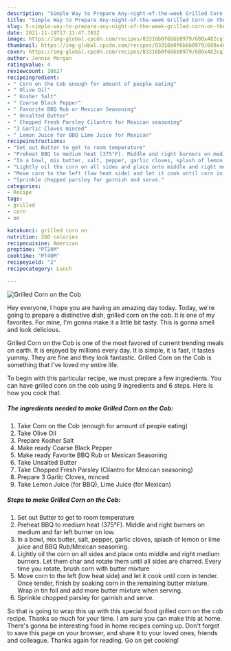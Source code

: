 ```yaml
---
description: "Simple Way to Prepare Any-night-of-the-week Grilled Corn on the Cob"
title: "Simple Way to Prepare Any-night-of-the-week Grilled Corn on the Cob"
slug: 5-simple-way-to-prepare-any-night-of-the-week-grilled-corn-on-the-cob
date: 2021-11-19T17:11:47.783Z
image: https://img-global.cpcdn.com/recipes/83316b0f6b6b0979/680x482cq70/grilled-corn-on-the-cob-recipe-main-photo.jpg
thumbnail: https://img-global.cpcdn.com/recipes/83316b0f6b6b0979/680x482cq70/grilled-corn-on-the-cob-recipe-main-photo.jpg
cover: https://img-global.cpcdn.com/recipes/83316b0f6b6b0979/680x482cq70/grilled-corn-on-the-cob-recipe-main-photo.jpg
author: Jennie Morgan
ratingvalue: 4
reviewcount: 10627
recipeingredient:
- " Corn on the Cob enough for amount of people eating"
- " Olive Oil"
- " Kosher Salt"
- " Coarse Black Pepper"
- " Favorite BBQ Rub or Mexican Seasoning"
- " Unsalted Butter"
- " Chopped Fresh Parsley Cilantro for Mexican seasoning"
- "3 Garlic Cloves minced"
- " Lemon Juice for BBQ Lime Juice for Mexican"
recipeinstructions:
- "Set out Butter to get to room temperature"
- "Preheat BBQ to medium heat (375°F). Middle and right burners on medium and far left burner on low."
- "In a bowl, mix butter, salt, pepper, garlic cloves, splash of lemon or lime juice and BBQ Rub/Mexican seasoning."
- "Lightly oil the corn on all sides and place onto middle and right medium burners. Let them char and rotate them until all sides are charred. Every time you rotate, brush corn with butter mixture"
- "Move corn to the left (low heat side) and let it cook until corn in tender. Once tender, finish by soaking corn in the remaining butter mixture. Wrap in tin foil and add more butter mixture when serving."
- "Sprinkle chopped parsley for garnish and serve."
categories:
- Recipe
tags:
- grilled
- corn
- on

katakunci: grilled corn on 
nutrition: 260 calories
recipecuisine: American
preptime: "PT24M"
cooktime: "PT40M"
recipeyield: "2"
recipecategory: Lunch

---
```



![Grilled Corn on the Cob](https://img-global.cpcdn.com/recipes/83316b0f6b6b0979/680x482cq70/grilled-corn-on-the-cob-recipe-main-photo.jpg)

Hey everyone, I hope you are having an amazing day today. Today, we're going to prepare a distinctive dish, grilled corn on the cob. It is one of my favorites. For mine, I'm gonna make it a little bit tasty. This is gonna smell and look delicious.



Grilled Corn on the Cob is one of the most favored of current trending meals on earth. It is enjoyed by millions every day. It is simple, it is fast, it tastes yummy. They are fine and they look fantastic. Grilled Corn on the Cob is something that I've loved my entire life.


To begin with this particular recipe, we must prepare a few ingredients. You can have grilled corn on the cob using 9 ingredients and 6 steps. Here is how you cook that.

<!--inarticleads1-->

##### The ingredients needed to make Grilled Corn on the Cob:

1. Take  Corn on the Cob (enough for amount of people eating)
1. Take  Olive Oil
1. Prepare  Kosher Salt
1. Make ready  Coarse Black Pepper
1. Make ready  Favorite BBQ Rub or Mexican Seasoning
1. Take  Unsalted Butter
1. Take  Chopped Fresh Parsley (Cilantro for Mexican seasoning)
1. Prepare 3 Garlic Cloves, minced
1. Take  Lemon Juice (for BBQ), Lime Juice (for Mexican)




<!--inarticleads2-->

##### Steps to make Grilled Corn on the Cob:

1. Set out Butter to get to room temperature
1. Preheat BBQ to medium heat (375°F). Middle and right burners on medium and far left burner on low.
1. In a bowl, mix butter, salt, pepper, garlic cloves, splash of lemon or lime juice and BBQ Rub/Mexican seasoning.
1. Lightly oil the corn on all sides and place onto middle and right medium burners. Let them char and rotate them until all sides are charred. Every time you rotate, brush corn with butter mixture
1. Move corn to the left (low heat side) and let it cook until corn in tender. Once tender, finish by soaking corn in the remaining butter mixture. Wrap in tin foil and add more butter mixture when serving.
1. Sprinkle chopped parsley for garnish and serve.




So that is going to wrap this up with this special food grilled corn on the cob recipe. Thanks so much for your time. I am sure you can make this at home. There's gonna be interesting food in home recipes coming up. Don't forget to save this page on your browser, and share it to your loved ones, friends and colleague. Thanks again for reading. Go on get cooking!
